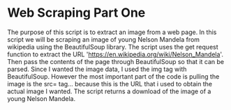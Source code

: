 # Web Scraping Part One
The purpose of this script is to extract an image from a web page. In this script we will be scraping an image of young Nelson Mandela from wikipedia using the BeautifulSoup library. The script uses the get request function to extract the URL 'https://en.wikipedia.org/wiki/Nelson_Mandela'. Then pass the contents of the page through BeautifulSoup so that it can be parsed.  Since I wanted the  image data, I used the img tag with BeautifulSoup. However the most  important part of the code is pulling the image is the src= tag… because this is the URL that i used to obtain the actual image I wanted.
The script returns a download of the image of a young Nelson Mandela.
